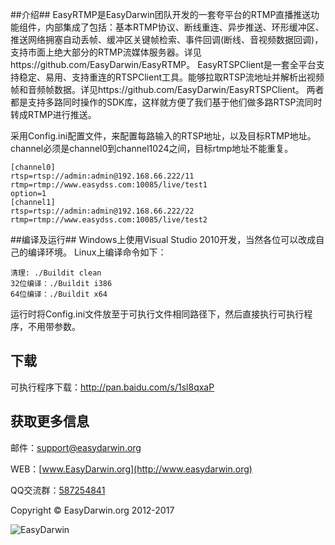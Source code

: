 ##介绍##
EasyRTMP是EasyDarwin团队开发的一套夸平台的RTMP直播推送功能组件，内部集成了包括：基本RTMP协议、断线重连、异步推送、环形缓冲区、推送网络拥塞自动丢帧、缓冲区关键帧检索、事件回调(断线、音视频数据回调)，支持市面上绝大部分的RTMP流媒体服务器。详见https://github.com/EasyDarwin/EasyRTMP。
EasyRTSPClient是一套全平台支持稳定、易用、支持重连的RTSPClient工具。能够拉取RTSP流地址并解析出视频帧和音频帧数据。详见https://github.com/EasyDarwin/EasyRTSPClient。
两者都是支持多路同时操作的SDK库，这样就方便了我们基于他们做多路RTSP流同时转成RTMP进行推送。

采用Config.ini配置文件，来配置每路输入的RTSP地址，以及目标RTMP地址。channel必须是channel0到channel1024之间，目标rtmp地址不能重复。

    [channel0]
	rtsp=rtsp://admin:admin@192.168.66.222/11
	rtmp=rtmp://www.easydss.com:10085/live/test1
	option=1
	[channel1]
	rtsp=rtsp://admin:admin@192.168.66.222/22
	rtmp=rtmp://www.easydss.com:10085/live/test2

##编译及运行##
Windows上使用Visual Studio 2010开发，当然各位可以改成自己的编译环境。
Linux上编译命令如下：

	清理:	./Buildit clean
	32位编译：./Buildit i386
	64位编译：./Buildit x64

运行时将Config.ini文件放至于可执行文件相同路径下，然后直接执行可执行程序，不用带参数。

## 下载 ##
可执行程序下载：http://pan.baidu.com/s/1sl8qxaP

## 获取更多信息 ##

邮件：[support@easydarwin.org](mailto:support@easydarwin.org) 

WEB：[www.EasyDarwin.org](http://www.easydarwin.org)

QQ交流群：[587254841](https://jq.qq.com/?_wv=1027&k=4ASE72a)

Copyright &copy; EasyDarwin.org 2012-2017

![EasyDarwin](http://www.easydarwin.org/skin/easydarwin/images/wx_qrcode.jpg)